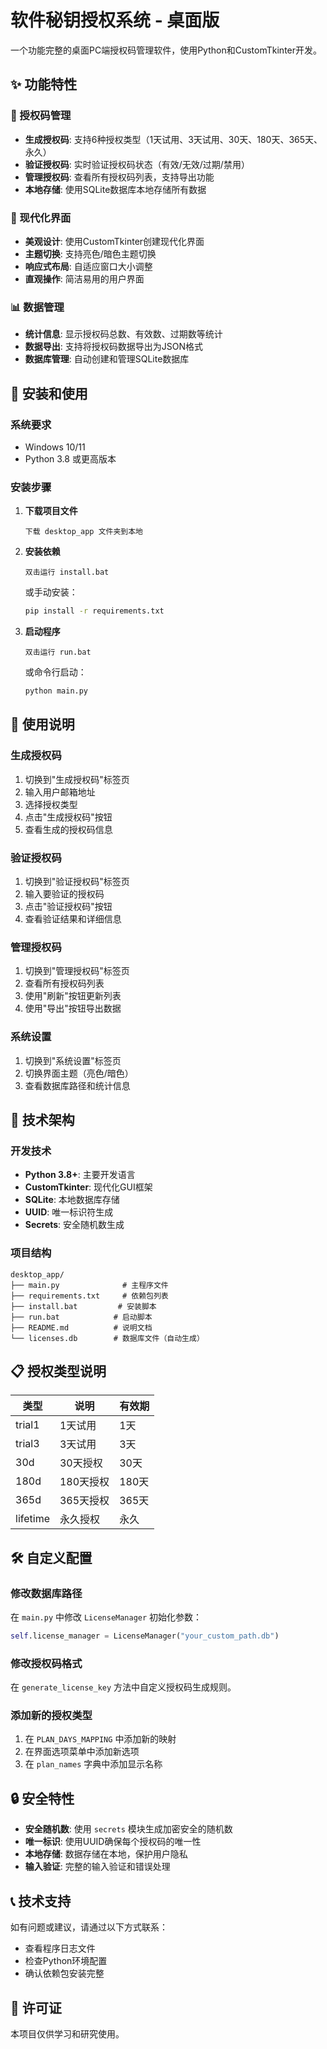 # 软件秘钥授权系统 - 桌面版

一个功能完整的桌面PC端授权码管理软件，使用Python和CustomTkinter开发。

## ✨ 功能特性

### 🔐 授权码管理
- **生成授权码**: 支持6种授权类型（1天试用、3天试用、30天、180天、365天、永久）
- **验证授权码**: 实时验证授权码状态（有效/无效/过期/禁用）
- **管理授权码**: 查看所有授权码列表，支持导出功能
- **本地存储**: 使用SQLite数据库本地存储所有数据

### 🎨 现代化界面
- **美观设计**: 使用CustomTkinter创建现代化界面
- **主题切换**: 支持亮色/暗色主题切换
- **响应式布局**: 自适应窗口大小调整
- **直观操作**: 简洁易用的用户界面

### 📊 数据管理
- **统计信息**: 显示授权码总数、有效数、过期数等统计
- **数据导出**: 支持将授权码数据导出为JSON格式
- **数据库管理**: 自动创建和管理SQLite数据库

## 🚀 安装和使用

### 系统要求
- Windows 10/11
- Python 3.8 或更高版本

### 安装步骤

1. **下载项目文件**
   ```
   下载 desktop_app 文件夹到本地
   ```

2. **安装依赖**
   ```
   双击运行 install.bat
   ```
   或手动安装：
   ```bash
   pip install -r requirements.txt
   ```

3. **启动程序**
   ```
   双击运行 run.bat
   ```
   或命令行启动：
   ```bash
   python main.py
   ```

## 📖 使用说明

### 生成授权码
1. 切换到"生成授权码"标签页
2. 输入用户邮箱地址
3. 选择授权类型
4. 点击"生成授权码"按钮
5. 查看生成的授权码信息

### 验证授权码
1. 切换到"验证授权码"标签页
2. 输入要验证的授权码
3. 点击"验证授权码"按钮
4. 查看验证结果和详细信息

### 管理授权码
1. 切换到"管理授权码"标签页
2. 查看所有授权码列表
3. 使用"刷新"按钮更新列表
4. 使用"导出"按钮导出数据

### 系统设置
1. 切换到"系统设置"标签页
2. 切换界面主题（亮色/暗色）
3. 查看数据库路径和统计信息

## 🔧 技术架构

### 开发技术
- **Python 3.8+**: 主要开发语言
- **CustomTkinter**: 现代化GUI框架
- **SQLite**: 本地数据库存储
- **UUID**: 唯一标识符生成
- **Secrets**: 安全随机数生成

### 项目结构
```
desktop_app/
├── main.py              # 主程序文件
├── requirements.txt     # 依赖包列表
├── install.bat         # 安装脚本
├── run.bat            # 启动脚本
├── README.md          # 说明文档
└── licenses.db        # 数据库文件（自动生成）
```

## 📋 授权类型说明

| 类型 | 说明 | 有效期 |
|------|------|--------|
| trial1 | 1天试用 | 1天 |
| trial3 | 3天试用 | 3天 |
| 30d | 30天授权 | 30天 |
| 180d | 180天授权 | 180天 |
| 365d | 365天授权 | 365天 |
| lifetime | 永久授权 | 永久 |

## 🛠️ 自定义配置

### 修改数据库路径
在 `main.py` 中修改 `LicenseManager` 初始化参数：
```python
self.license_manager = LicenseManager("your_custom_path.db")
```

### 修改授权码格式
在 `generate_license_key` 方法中自定义授权码生成规则。

### 添加新的授权类型
1. 在 `PLAN_DAYS_MAPPING` 中添加新的映射
2. 在界面选项菜单中添加新选项
3. 在 `plan_names` 字典中添加显示名称

## 🔒 安全特性

- **安全随机数**: 使用 `secrets` 模块生成加密安全的随机数
- **唯一标识**: 使用UUID确保每个授权码的唯一性
- **本地存储**: 数据存储在本地，保护用户隐私
- **输入验证**: 完整的输入验证和错误处理

## 📞 技术支持

如有问题或建议，请通过以下方式联系：
- 查看程序日志文件
- 检查Python环境配置
- 确认依赖包安装完整

## 📄 许可证

本项目仅供学习和研究使用。

